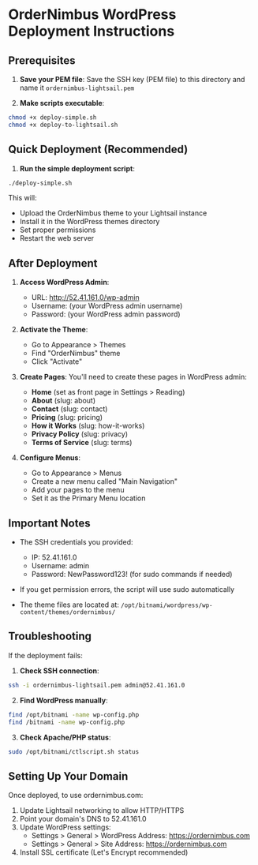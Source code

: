 # OrderNimbus WordPress Deployment Instructions

## Prerequisites

1. **Save your PEM file**: Save the SSH key (PEM file) to this directory and name it `ordernimbus-lightsail.pem`

2. **Make scripts executable**:
```bash
chmod +x deploy-simple.sh
chmod +x deploy-to-lightsail.sh
```

## Quick Deployment (Recommended)

1. **Run the simple deployment script**:
```bash
./deploy-simple.sh
```

This will:
- Upload the OrderNimbus theme to your Lightsail instance
- Install it in the WordPress themes directory
- Set proper permissions
- Restart the web server

## After Deployment

1. **Access WordPress Admin**:
   - URL: http://52.41.161.0/wp-admin
   - Username: (your WordPress admin username)
   - Password: (your WordPress admin password)

2. **Activate the Theme**:
   - Go to Appearance > Themes
   - Find "OrderNimbus" theme
   - Click "Activate"

3. **Create Pages**:
   You'll need to create these pages in WordPress admin:
   - **Home** (set as front page in Settings > Reading)
   - **About** (slug: about)
   - **Contact** (slug: contact)
   - **Pricing** (slug: pricing)
   - **How it Works** (slug: how-it-works)
   - **Privacy Policy** (slug: privacy)
   - **Terms of Service** (slug: terms)

4. **Configure Menus**:
   - Go to Appearance > Menus
   - Create a new menu called "Main Navigation"
   - Add your pages to the menu
   - Set it as the Primary Menu location

## Important Notes

- The SSH credentials you provided:
  - IP: 52.41.161.0
  - Username: admin
  - Password: NewPassword123! (for sudo commands if needed)

- If you get permission errors, the script will use sudo automatically

- The theme files are located at: `/opt/bitnami/wordpress/wp-content/themes/ordernimbus/`

## Troubleshooting

If the deployment fails:

1. **Check SSH connection**:
```bash
ssh -i ordernimbus-lightsail.pem admin@52.41.161.0
```

2. **Find WordPress manually**:
```bash
find /opt/bitnami -name wp-config.php
find /bitnami -name wp-config.php
```

3. **Check Apache/PHP status**:
```bash
sudo /opt/bitnami/ctlscript.sh status
```

## Setting Up Your Domain

Once deployed, to use ordernimbus.com:

1. Update Lightsail networking to allow HTTP/HTTPS
2. Point your domain's DNS to 52.41.161.0
3. Update WordPress settings:
   - Settings > General > WordPress Address: https://ordernimbus.com
   - Settings > General > Site Address: https://ordernimbus.com
4. Install SSL certificate (Let's Encrypt recommended)